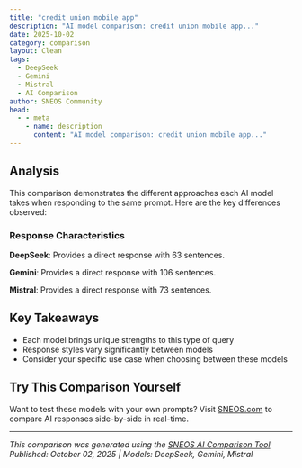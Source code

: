 ```yaml
---
title: "credit union mobile app"
description: "AI model comparison: credit union mobile app..."
date: 2025-10-02
category: comparison
layout: Clean
tags:
  - DeepSeek
  - Gemini
  - Mistral
  - AI Comparison
author: SNEOS Community
head:
  - - meta
    - name: description
      content: "AI model comparison: credit union mobile app..."
---
```


<ChatComparison
  title="credit union mobile app"
  prompt="credit union mobile app"
  :responses='{"DeepSeek": "Of course! Credit union mobile apps have become essential tools for members, offering convenience, security, and control over their finances. Here\u2019s a comprehensive breakdown of what you can expect from a modern credit union mobile app, including key features, benefits, and what to look for.\n\n### Key Features of a Top-Tier Credit Union Mobile App\n\nMost credit unions strive to offer a robust set of features that rival, and often exceed, those of large national banks.\n\n**1. Account Management \u0026 Transactions:**\n* **View Balances \u0026 History:** Check checking, savings, loan, and credit card balances with real-time updates.\n* **Transfer Funds:** Move money between your accounts at the credit union or to external accounts.\n* **Mobile Check Deposit:** The flagship feature\u2014take a picture of a check to deposit it without visiting a branch.\n* **Bill Pay:** Schedule and pay bills directly from the app.\n* **e-Statements:** Access and download your monthly statements.\n\n**2. Payments \u0026 Transfers:**\n* **Person-to-Person (P2P) Payments:** Send money instantly to friends and family using services like Zelle\u00AE, which is often integrated directly into the app.\n* **Popmoney or Similar:** An alternative P2P system.\n* **External Transfers:** Link accounts from other financial institutions to transfer funds in and out.\n\n**3. Security \u0026 Control:**\n* **Biometric Login:** Use your fingerprint or face ID for quick and secure access.\n* **Card Controls:** Instantly turn your debit or credit card on/off if it\u0027s misplaced.\n* **Custom Alerts:** Set up real-time notifications for transactions, low balances, or large withdrawals.\n* **Two-Factor Authentication (2FA):** An extra layer of security beyond just a password.\n\n**4. Loan \u0026 Account Services:**\n* **Apply for Loans:** Start an application for auto loans, personal loans, mortgages, or credit cards directly from the app.\n* **View Loan Details:** Check your payoff amount, payment due date, and interest rate.\n* **Open New Accounts:** Apply for a new savings account, CD, or money market account.\n\n**5. Support \u0026 Tools:**\n* **Find ATMs \u0026 Branches:** Use your phone\u0027s GPS to find surcharge-free ATMs (often through CO-OP or Allpoint networks) and branch locations.\n* **In-App Messaging:** Securely message a credit union representative with questions.\n* **Financial Management Tools:** Some apps offer budgeting features, spending insights, and financial health scores.\n* **Cardless ATM Access:** Withdraw cash from an ATM using a code in your app instead of your physical card.\n\n---\n\n### Major Benefits of Using Your Credit Union\u0027s Mobile App\n\n* **Convenience:** Banking is available 24/7 from anywhere. No more rushing to a branch before it closes.\n* **Time-Saving:** Depositing a check or transferring money takes seconds, not minutes or hours.\n* **Enhanced Security:** Features like card controls and instant alerts give you more power to prevent and detect fraud than with statement monitoring alone.\n* **Saves Money:** Avoids fees for using out-of-network ATMs by helping you find in-network ones. Mobile deposit also saves on gas and time.\n* **Direct Connection:** You often get a more personalized experience and direct access to support from an institution that knows you.\n\n---\n\n### What to Look For \u0026 Potential Drawbacks\n\nWhile most apps are excellent, there can be variations.\n\n**Things to Look For:**\n* **User Reviews:** Check the Apple App Store or Google Play Store. Look for comments on reliability, ease of use, and feature availability.\n* **Feature Set:** Does it have the specific features you need (e.g., Zelle\u00AE, card controls, budgeting tools)?\n* **User Interface (UI):** Is the app intuitive, modern, and easy to navigate? A clunky app can be frustrating.\n\n**Potential Drawbacks (Varies by Credit Union):**\n* **Smaller Tech Budgets:** Some smaller credit unions may have apps that are less polished or have fewer features than mega-banks like Chase or Bank of America.\n* **Occasional Bugs:** Like any software, updates can sometimes introduce glitches.\n* **Feature Lag:** They might be slightly slower to adopt the very latest fintech trends.\n\n---\n\n### Popular Credit Union App Platforms\n\nMany credit unions use third-party core processors that provide the underlying technology for their apps. You might recognize similar interfaces if your credit union uses one of these common platforms:\n\n* **Digital Banking from Jack Henry** (e.g., Banno)\n* **FiServ** (e.g., Architect, Mobiliti)\n* **Q2 Platform**\n* **Alkami**\n\n### Final Recommendation\n\n**If you are a member of a credit union, downloading and setting up their mobile app is highly recommended.** It is the single best way to manage your day-to-day finances with them. The convenience, security, and control it offers are invaluable.\n\n**To get started:**\n1. Search for your credit union\u0027s name in the App Store (iOS) or Google Play Store (Android).\n2. Download the official app.\n3. Use your online banking credentials to log in. If you\u0027re not enrolled in online banking, you\u0027ll typically need to do that on their website first.\n4. Take 10 minutes to explore the features, set up biometric login, and turn on transaction alerts.", "Gemini": "Okay, let\u0027s break down what\u0027s involved in a credit union mobile app. I\u0027ll cover key features, security, development considerations, and more.\n\n**Core Functionality (What Users Expect):**\n\n* **Account Access:**\n * **Balance Inquiry:** Checking current balances for all accounts (checking, savings, loans, credit cards, etc.).\n * **Transaction History:** Detailed records of deposits, withdrawals, payments, and other activities. Ideally, with search and filtering options (by date, amount, description).\n * **Account Details:** Account numbers, routing numbers, interest rates (if applicable).\n * **Multi-Account Management:** Ability to easily switch between and manage multiple accounts held by the user.\n\n* **Transfers:**\n * **Internal Transfers:** Moving money between the user\u0027s own accounts within the credit union.\n * **External Transfers:** Sending money to accounts at other financial institutions (ACH transfers). This typically requires initial setup and verification.\n * **Member-to-Member Transfers:** (If supported) Sending money to other members of the same credit union.\n * **Scheduled Transfers:** Setting up recurring transfers on a regular basis (e.g., weekly, monthly).\n\n* **Bill Pay:**\n * **Adding Payees:** Setting up companies and individuals to whom the user can pay bills.\n * **Making Payments:** Scheduling one-time or recurring bill payments.\n * **Payment History:** Tracking past bill payments.\n * **eBills (Optional):** Receiving electronic bills directly within the app.\n\n* **Mobile Check Deposit:**\n * **Taking Photos of Checks:** Using the device\u0027s camera to capture images of the front and back of checks.\n * **Entering Check Information:** Inputting the check amount.\n * **Deposit Limits:** Clearly displaying deposit limits.\n\n* **Loan Payments:**\n * **Making Loan Payments:** Paying credit union loans (auto, personal, mortgage, etc.) directly from the app.\n * **Viewing Loan Details:** Loan balances, interest rates, payment schedules.\n\n* **Credit Card Management:** (If the Credit Union Offers Credit Cards)\n * **Viewing Credit Card Balance and Transaction History.**\n * **Making Payments to Credit Card.**\n * **Lock/Unlock Card:** Quickly disable a lost or stolen card.\n * **Requesting a new card.**\n * **Viewing Credit Card Rewards Balance.**\n\n* **ATM/Branch Locator:**\n * **Finding Nearby ATMs and Branches:** Using the device\u0027s GPS to locate nearby ATMs and branch locations.\n * **Viewing Branch Hours and Contact Information.**\n * **Mapping Directions:** Providing directions to the selected ATM or branch.\n\n* **Contact Information:**\n * **Access to Credit Union Phone Numbers and Email Addresses.**\n * **Secure Messaging (Optional):** Ability to send and receive secure messages with credit union representatives.\n\n* **Profile Management:**\n * **Updating Contact Information:** Changing address, phone number, email address.\n * **Password Management:** Changing passwords and setting up security questions.\n * **Notification Preferences:** Customizing the types of notifications received (e.g., low balance alerts, transaction alerts).\n\n**Important Features and Considerations:**\n\n* **Security:** This is paramount!\n * **Encryption:** End-to-end encryption of all data transmitted between the app and the credit union\u0027s servers.\n * **Multi-Factor Authentication (MFA):** Requiring users to provide multiple forms of authentication (e.g., password \u002B one-time code sent to their phone) to log in. Biometric authentication (fingerprint, face ID) can also be used.\n * **Secure Storage:** Securely storing sensitive data on the device (e.g., using the device\u0027s secure enclave).\n * **Session Management:** Automatically logging users out after a period of inactivity.\n * **Fraud Detection:** Implementing systems to detect and prevent fraudulent activity.\n * **Regular Security Audits:** Conducting regular security audits to identify and address vulnerabilities.\n * **Device Registration:** Linking the app to a specific device to prevent unauthorized access.\n\n* **User Experience (UX):**\n * **Intuitive Navigation:** Easy to navigate and find the features users need.\n * **Clean and Modern Design:** Visually appealing and easy to read.\n * **Accessibility:** Designing the app to be accessible to users with disabilities (e.g., screen reader compatibility).\n * **Personalization:** Allowing users to customize the app to their preferences (e.g., setting a preferred account).\n * **Fast Loading Times:** Optimizing the app for performance to ensure fast loading times.\n\n* **Notifications:**\n * **Push Notifications:** Sending timely notifications to users (e.g., low balance alerts, transaction confirmations).\n * **Customizable Notifications:** Allowing users to choose which notifications they want to receive.\n\n* **Integration with Core Banking System:**\n * The mobile app must seamlessly integrate with the credit union\u0027s core banking system to access account information and process transactions. This is a *critical* component.\n\n* **Platform Support:**\n * **iOS:** Developing the app for iPhones and iPads.\n * **Android:** Developing the app for Android phones and tablets.\n * **Native vs. Hybrid:**\n * **Native:** Developed specifically for each platform (iOS and Android) using their respective languages (Swift/Objective-C for iOS, Kotlin/Java for Android). Offers the best performance and access to device features.\n * **Hybrid:** Developed using web technologies (HTML, CSS, JavaScript) and then wrapped in a native container. Can be more cost-effective to develop for both platforms, but may sacrifice some performance and access to device features.\n\n* **Compliance:**\n * **Regulations:** Complying with all applicable regulations, such as those related to data privacy (e.g., GDPR, CCPA), security, and accessibility.\n * **Accessibility Standards:** Following standards such as WCAG to ensure accessibility for users with disabilities.\n\n* **Development Process:**\n * **Agile Development:** Using an agile development methodology to allow for flexibility and iterative improvements.\n * **Testing:** Thoroughly testing the app on different devices and operating systems to ensure quality and stability.\n * **Version Control:** Using version control systems (e.g., Git) to manage the codebase.\n\n* **Maintenance and Updates:**\n * **Regular Updates:** Providing regular updates to fix bugs, add new features, and improve security.\n * **Monitoring:** Monitoring the app for performance issues and security threats.\n\n**Development Options:**\n\n* **In-House Development:** Hiring a team of developers to build and maintain the app. This gives the credit union the most control, but can be expensive.\n* **Outsourcing:** Hiring a third-party development company to build and maintain the app. This can be more cost-effective than in-house development, but requires careful selection of a reputable vendor.\n* **Working with a Core Banking Provider:** Many core banking system providers offer mobile banking apps as part of their suite of services. This often ensures tight integration.\n\n**Key Questions to Ask a Vendor (if outsourcing):**\n\n* **Security Expertise:** What security measures do you have in place to protect user data? Are you PCI DSS compliant (if handling credit card information)? Do you conduct penetration testing?\n* **Experience with Financial Institutions:** Have you developed mobile apps for other credit unions or banks? Can you provide references?\n* **Integration Capabilities:** How will you integrate the app with our core banking system?\n* **Platform Support:** Do you support both iOS and Android?\n* **Maintenance and Support:** What is your process for ongoing maintenance and support? What are your service level agreements (SLAs)?\n* **Development Process:** What development methodologies do you use?\n* **Cost:** What is the total cost of development and maintenance?\n\n**In Summary:**\n\nA credit union mobile app is a complex project that requires careful planning, execution, and ongoing maintenance. Security, user experience, and integration with the core banking system are critical considerations. Whether developing in-house or outsourcing, it\u0027s essential to choose a team with the expertise and experience to deliver a secure, reliable, and user-friendly app that meets the needs of the credit union\u0027s members.\n", "Mistral": "Creating a mobile app for a credit union involves several key features and considerations to ensure it meets the needs of members and provides a seamless user experience. Here are some essential components and best practices for developing a credit union mobile app:\n\n### Key Features:\n\n1. **Account Management:**\n - **View Account Balances:** Allow members to check their account balances in real-time.\n - **Transaction History:** Provide a detailed history of transactions.\n - **Account Alerts:** Set up alerts for low balances, large transactions, or suspicious activity.\n\n2. **Bill Pay:**\n - **Pay Bills:** Enable members to pay bills directly from the app.\n - **Schedule Payments:** Allow scheduling of future payments.\n - **Payment History:** Keep a record of past payments.\n\n3. **Mobile Deposit:**\n - **Check Deposit:** Allow members to deposit checks by taking photos of them.\n - **Deposit Limits:** Set daily or monthly deposit limits.\n\n4. **Transfers:**\n - **Internal Transfers:** Enable transfers between different accounts within the credit union.\n - **External Transfers:** Allow transfers to and from external bank accounts.\n\n5. **Loan Management:**\n - **View Loan Details:** Provide information on loan balances, payment schedules, and interest rates.\n - **Make Loan Payments:** Allow members to make payments towards their loans.\n\n6. **Security Features:**\n - **Biometric Authentication:** Use fingerprint or facial recognition for login.\n - **Two-Factor Authentication:** Add an extra layer of security.\n - **Fraud Alerts:** Notify members of any suspicious activity.\n\n7. **Customer Support:**\n - **Live Chat:** Offer real-time support through chat.\n - **FAQs:** Provide a comprehensive list of frequently asked questions.\n - **Contact Information:** Easy access to contact details for the credit union.\n\n8. **Branch and ATM Locator:**\n - **Find Nearby Branches:** Help members locate the nearest branch.\n - **ATM Locator:** Provide a map of nearby ATMs.\n\n9. **Personal Financial Management (PFM):**\n - **Budgeting Tools:** Help members create and manage budgets.\n - **Spending Analysis:** Provide insights into spending habits.\n - **Goal Setting:** Allow members to set financial goals and track progress.\n\n10. **Notifications and Alerts:**\n - **Customizable Alerts:** Allow members to set up alerts for various activities.\n - **Push Notifications:** Send important updates and reminders.\n\n### Best Practices:\n\n1. **User-Friendly Interface:**\n - Ensure the app is intuitive and easy to navigate.\n - Use clear and concise language.\n - Provide a consistent design across all screens.\n\n2. **Performance and Reliability:**\n - Ensure the app loads quickly and performs well under various network conditions.\n - Regularly update the app to fix bugs and improve performance.\n\n3. **Security:**\n - Implement robust security measures to protect member data.\n - Regularly update security protocols to address new threats.\n\n4. **Compliance:**\n - Ensure the app complies with all relevant financial regulations and standards.\n - Regularly audit the app for compliance.\n\n5. **Feedback and Updates:**\n - Collect user feedback to identify areas for improvement.\n - Regularly update the app with new features and enhancements.\n\n6. **Integration:**\n - Ensure seamless integration with the credit union\u0027s existing systems and databases.\n - Use APIs to connect with third-party services if necessary.\n\n### Development Process:\n\n1. **Planning and Design:**\n - Define the scope and features of the app.\n - Create wireframes and prototypes.\n - Conduct user testing to gather feedback.\n\n2. **Development:**\n - Choose the appropriate technology stack (e.g., native vs. hybrid).\n - Develop the app in phases, starting with core features.\n - Conduct thorough testing at each stage.\n\n3. **Deployment:**\n - Launch the app on both iOS and Android platforms.\n - Monitor the app\u0027s performance and user feedback post-launch.\n\n4. **Maintenance:**\n - Provide ongoing support and updates.\n - Address any issues or bugs promptly.\n\nBy focusing on these features and best practices, a credit union can develop a mobile app that enhances member engagement, improves financial management, and provides a secure and convenient banking experience."}' 
  published-date="09:14"
/>

## Analysis

This comparison demonstrates the different approaches each AI model takes when responding to the same prompt. Here are the key differences observed:

### Response Characteristics

**DeepSeek**: Provides a direct response with 63 sentences. 

**Gemini**: Provides a direct response with 106 sentences. 

**Mistral**: Provides a direct response with 73 sentences. 

## Key Takeaways

- Each model brings unique strengths to this type of query
- Response styles vary significantly between models
- Consider your specific use case when choosing between these models

## Try This Comparison Yourself

Want to test these models with your own prompts? Visit [SNEOS.com](https://sneos.com) to compare AI responses side-by-side in real-time.

---

*This comparison was generated using the [SNEOS AI Comparison Tool](https://sneos.com)*
*Published: October 02, 2025 | Models: DeepSeek, Gemini, Mistral*
